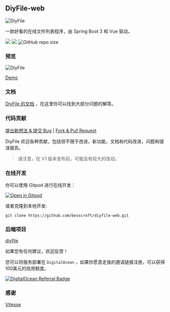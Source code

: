 ## DiyFile-web

<p align="center">

![DiyFile](https://besscroft.com/uploads/diyfile.png)

</p>

一款好看的在线文件列表程序，由 Spring Boot 3 和 Vue 驱动。

[![](https://img.shields.io/badge/%E5%BC%80%E5%8F%91%E8%BF%9B%E5%BA%A6-%E5%BC%80%E5%8F%91%E4%B8%AD-brightgreen?style=flat-square)]() [![](https://img.shields.io/github/license/besscroft/diyfile?style=flat-square)](https://github.com/besscroft/diyfile/blob/master/LICENSE) ![GitHub repo size](https://img.shields.io/github/repo-size/besscroft/diyfile?style=flat-square&color=328657)

### 预览

![DiyFile](https://besscroft.com/uploads/diyfile-demo.png)

[Demo](https://demo.besscroft.com/)

### 文档

[DiyFile 的文档](https://doc.diyfile.besscroft.com/) ，在这里你可以找到大部分问题的解答。

### 代码贡献

[提出新想法 & 提交 Bug](https://github.com/besscroft/diyfile-web/issues/new) | [Fork & Pull Request](https://github.com/besscroft/diyfile-web/fork)

DiyFile 欢迎各种贡献，包括但不限于改进，新功能，文档和代码改进，问题和错误报告。

> 请注意，在 V1 版本发布前，可能会有较大的改动。

### 在线开发

你可以使用 Gitpod 进行在线开发：

<p><a href="https://gitpod.io/#https://github.com/besscroft/diyfile-web" rel="nofollow"><img src="https://camo.githubusercontent.com/1eb1ddfea6092593649f0117f7262ffa8fbd3017/68747470733a2f2f676974706f642e696f2f627574746f6e2f6f70656e2d696e2d676974706f642e737667" alt="Open in Gitpod" data-canonical-src="https://gitpod.io/button/open-in-gitpod.svg" style="max-width:100%;"></a></p>

或者克隆到本地开发:

```shell
git clone https://github.com/besscroft/diyfile-web.git
```
### 后端项目

[diyfile](https://github.com/besscroft/diyfile)

如果您有任何建议，欢迎反馈！

您可以将服务部署在 `DigitalOcean` ，如果你愿意走我的邀请链接注册，可以获得100美元的信用额度。

<a href="https://www.digitalocean.com/?refcode=6841be7284cc&utm_campaign=Referral_Invite&utm_medium=Referral_Program&utm_source=badge"><img src="https://web-platforms.sfo2.cdn.digitaloceanspaces.com/WWW/Badge%201.svg" alt="DigitalOcean Referral Badge" /></a>


### 感谢

[Vitesse](https://github.com/antfu/vitesse)
